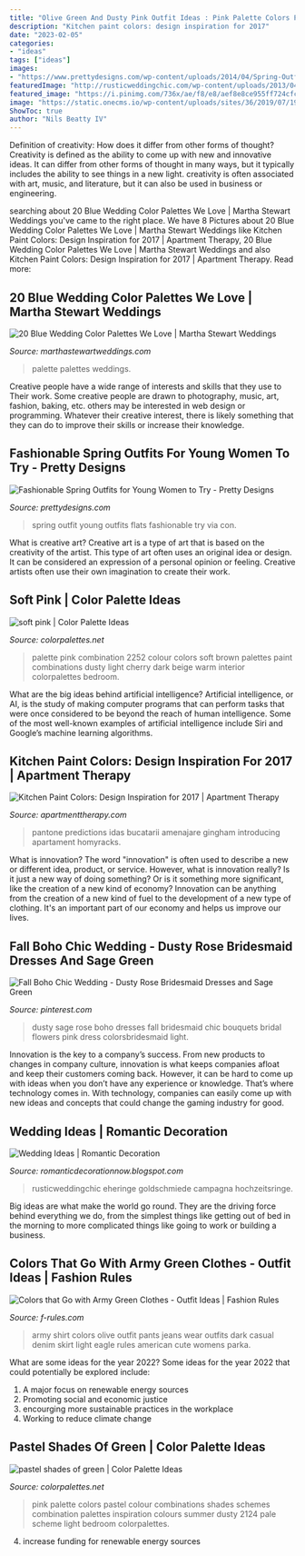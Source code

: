 ```yaml
---
title: "Olive Green And Dusty Pink Outfit Ideas : Pink Palette Colors Pastel Colour Combinations Shades Schemes Combination Palettes Inspiration Colours Summer Dusty 2124 Pale Scheme Light Bedroom Colorpalettes"
description: "Kitchen paint colors: design inspiration for 2017"
date: "2023-02-05"
categories:
- "ideas"
tags: ["ideas"]
images:
- "https://www.prettydesigns.com/wp-content/uploads/2014/04/Spring-Outfit-with-Flats.jpg"
featuredImage: "http://rusticweddingchic.com/wp-content/uploads/2013/04/olive-green-wedding-ideas.jpg"
featured_image: "https://i.pinimg.com/736x/ae/f8/e8/aef8e8ce955ff724cfc50302c9bb21cd.jpg"
image: "https://static.onecms.io/wp-content/uploads/sites/36/2019/07/19043040/blue-color-palette-sam-kirk-0318.jpg"
ShowToc: true
author: "Nils Beatty IV"
---
```



Definition of creativity: How does it differ from other forms of thought?
Creativity is defined as the ability to come up with new and innovative ideas. It can differ from other forms of thought in many ways, but it typically includes the ability to see things in a new light. creativity is often associated with art, music, and literature, but it can also be used in business or engineering.

	

		
searching about 20 Blue Wedding Color Palettes We Love | Martha Stewart Weddings you've came to the right place. We have 8 Pictures about 20 Blue Wedding Color Palettes We Love | Martha Stewart Weddings like Kitchen Paint Colors: Design Inspiration for 2017 | Apartment Therapy, 20 Blue Wedding Color Palettes We Love | Martha Stewart Weddings and also Kitchen Paint Colors: Design Inspiration for 2017 | Apartment Therapy. Read more:
		
    
## 20 Blue Wedding Color Palettes We Love | Martha Stewart Weddings

<img loading=lazy src="https://static.onecms.io/wp-content/uploads/sites/36/2019/07/19043040/blue-color-palette-sam-kirk-0318.jpg" onerror="this.onerror=null;this.src='https://tse2.mm.bing.net/th?id=OIP.p_BnSOFfgvRPGBvNM_Yp1wHaKH&amp;pid=15.1';" alt="20 Blue Wedding Color Palettes We Love | Martha Stewart Weddings">

_Source: marthastewartweddings.com_

>palette palettes weddings. 

	

Creative people have a wide range of interests and skills that they use to Their work. Some creative people are drawn to photography, music, art, fashion, baking, etc. others may be interested in web design or programming. Whatever their creative interest, there is likely something that they can do to improve their skills or increase their knowledge.

    
## Fashionable Spring Outfits For Young Women To Try - Pretty Designs

<img loading=lazy src="https://www.prettydesigns.com/wp-content/uploads/2014/04/Spring-Outfit-with-Flats.jpg" onerror="this.onerror=null;this.src='https://tse3.mm.bing.net/th?id=OIP.0YMIoIhHUXQ2SrFzgAhUJgHaK2&amp;pid=15.1';" alt="Fashionable Spring Outfits for Young Women to Try - Pretty Designs">

_Source: prettydesigns.com_

>spring outfit young outfits flats fashionable try via con. 

	

What is creative art?
Creative art is a type of art that is based on the creativity of the artist. This type of art often uses an original idea or design. It can be considered an expression of a personal opinion or feeling. Creative artists often use their own imagination to create their work.

    
## Soft Pink | Color Palette Ideas

<img loading=lazy src="https://colorpalettes.net/wp-content/uploads/2015/08/color-palette-2252.png" onerror="this.onerror=null;this.src='https://tse3.mm.bing.net/th?id=OIP.KpAJvM-cnAovWIExfe-NEwAAAA&amp;pid=15.1';" alt="soft pink | Color Palette Ideas">

_Source: colorpalettes.net_

>palette pink combination 2252 colour colors soft brown palettes paint combinations dusty light cherry dark beige warm interior colorpalettes bedroom. 

	

What are the big ideas behind artificial intelligence?
Artificial intelligence, or AI, is the study of making computer programs that can perform tasks that were once considered to be beyond the reach of human intelligence. Some of the most well-known examples of artificial intelligence include Siri and Google’s machine learning algorithms.

    
## Kitchen Paint Colors: Design Inspiration For 2017 | Apartment Therapy

<img loading=lazy src="https://cdn.apartmenttherapy.info/image/upload/f_auto,q_auto:eco,w_730/at/archive/c36935851d3ec9cebb2a16d90185ec39e8856b8b" onerror="this.onerror=null;this.src='https://tse4.mm.bing.net/th?id=OIP.1zssabCuuk9cclDjNdqUsAHaL0&amp;pid=15.1';" alt="Kitchen Paint Colors: Design Inspiration for 2017 | Apartment Therapy">

_Source: apartmenttherapy.com_

>pantone predictions idas bucatarii amenajare gingham introducing apartament homyracks. 

	

What is innovation?
The word "innovation" is often used to describe a new or different idea, product, or service. However, what is innovation really? Is it just a new way of doing something? Or is it something more significant, like the creation of a new kind of economy?
Innovation can be anything from the creation of a new kind of fuel to the development of a new type of clothing. It's an important part of our economy and helps us improve our lives.

    
## Fall Boho Chic Wedding - Dusty Rose Bridesmaid Dresses And Sage Green

<img loading=lazy src="https://i.pinimg.com/736x/ae/f8/e8/aef8e8ce955ff724cfc50302c9bb21cd.jpg" onerror="this.onerror=null;this.src='https://tse1.mm.bing.net/th?id=OIP.NXflOeKO1KG1SAS0cja1dAHaLH&amp;pid=15.1';" alt="Fall Boho Chic Wedding - Dusty Rose Bridesmaid Dresses and Sage Green">

_Source: pinterest.com_

>dusty sage rose boho dresses fall bridesmaid chic bouquets bridal flowers pink dress colorsbridesmaid light. 

	

Innovation is the key to a company’s success. From new products to changes in company culture, innovation is what keeps companies afloat and keep their customers coming back. However, it can be hard to come up with ideas when you don’t have any experience or knowledge. That’s where technology comes in. With technology, companies can easily come up with new ideas and concepts that could change the gaming industry for good.

    
## Wedding Ideas | Romantic Decoration

<img loading=lazy src="http://rusticweddingchic.com/wp-content/uploads/2013/04/olive-green-wedding-ideas.jpg" onerror="this.onerror=null;this.src='https://tse3.mm.bing.net/th?id=OIP.YO_MhSsb9pwW2G_htZ_i-AHaFl&amp;pid=15.1';" alt="Wedding Ideas | Romantic Decoration">

_Source: romanticdecorationnow.blogspot.com_

>rusticweddingchic eheringe goldschmiede campagna hochzeitsringe. 

	

Big ideas are what make the world go round. They are the driving force behind everything we do, from the simplest things like getting out of bed in the morning to more complicated things like going to work or building a business.

    
## Colors That Go With Army Green Clothes - Outfit Ideas | Fashion Rules

<img loading=lazy src="http://f-rules.com/wp-content/uploads/2015/11/army-green-shirt.jpg" onerror="this.onerror=null;this.src='https://tse3.mm.bing.net/th?id=OIP.ORzxKmvTE_y7DL6QCgQ9vwHaK4&amp;pid=15.1';" alt="Colors that Go with Army Green Clothes - Outfit Ideas | Fashion Rules">

_Source: f-rules.com_

>army shirt colors olive outfit pants jeans wear outfits dark casual denim skirt light eagle rules american cute womens parka. 

	

What are some ideas for the year 2022?
Some ideas for the year 2022 that could potentially be explored include: 
1. A major focus on renewable energy sources 
2. Promoting social and economic justice 
3. encourging more sustainable practices in the workplace 
4. Working to reduce climate change 

    
## Pastel Shades Of Green | Color Palette Ideas

<img loading=lazy src="http://colorpalettes.net/wp-content/uploads/2015/07/cvetovaya-palitra-2124.png" onerror="this.onerror=null;this.src='https://tse3.mm.bing.net/th?id=OIP.Ftd50dAK5RgXl3wzlg3lwgAAAA&amp;pid=15.1';" alt="pastel shades of green | Color Palette Ideas">

_Source: colorpalettes.net_

>pink palette colors pastel colour combinations shades schemes combination palettes inspiration colours summer dusty 2124 pale scheme light bedroom colorpalettes. 

	

4. increase funding for renewable energy sources


